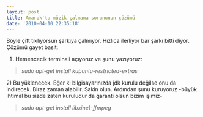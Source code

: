 ```yaml
---
layout: post
title: Amarok'ta müzik çalmama sorununun çözümü
date: '2010-04-10 22:35:18'
---
```


Böyle çift tıklıyorsun şarkıya çalmıyor. Hızlıca ilerliyor bar şarkı bitti diyor. Çözümü gayet basit:

1) Hemencecik terminali açıyoruz ve şunu yazıyoruz:
<blockquote><em>sudo apt-get install kubuntu-restricted-extras</em></blockquote>
2) Bu yüklenecek. Eğer ki bilgisayarınızda jdk kurulu değilse onu da indirecek. Biraz zaman alabilir. Sakin olun. Ardından şunu kuruyoruz -büyük ihtimal bu sizde zaten kuruludur da garanti olsun bizim işimiz-
<blockquote><em>sudo apt-get install libxine1-ffmpeg</em></blockquote>